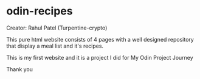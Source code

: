 # odin-recipes
Creator: Rahul Patel (Turpentine-crypto)

This pure html website consists of 4 pages with a well designed repository that display a meal list and it's recipes.

This is my first website and it is a project I did for My Odin Project Journey

Thank you